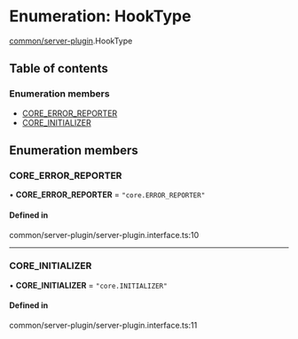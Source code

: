 # Enumeration: HookType

[common/server-plugin](../modules/common_server_plugin.md).HookType

## Table of contents

### Enumeration members

- [CORE\_ERROR\_REPORTER](common_server_plugin.HookType.md#core_error_reporter)
- [CORE\_INITIALIZER](common_server_plugin.HookType.md#core_initializer)

## Enumeration members

### <a id="core_error_reporter" name="core_error_reporter"></a> CORE\_ERROR\_REPORTER

• **CORE\_ERROR\_REPORTER** = `"core.ERROR_REPORTER"`

#### Defined in

common/server-plugin/server-plugin.interface.ts:10

___

### <a id="core_initializer" name="core_initializer"></a> CORE\_INITIALIZER

• **CORE\_INITIALIZER** = `"core.INITIALIZER"`

#### Defined in

common/server-plugin/server-plugin.interface.ts:11
